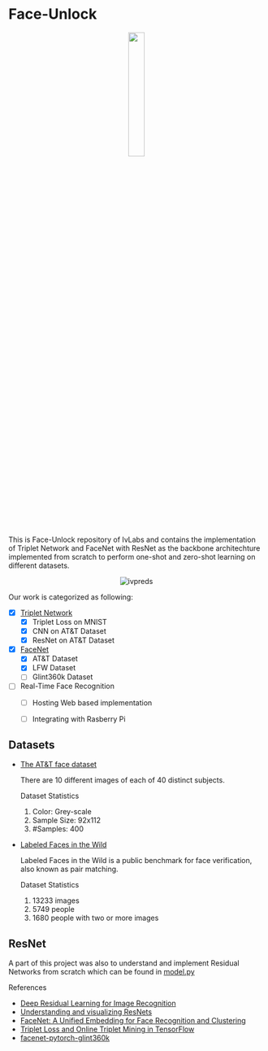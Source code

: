 # Face-Unlock

<p align="center">
<!-- [![View WANDB report](https://img.shields.io/badge/View%20report%20on-W%26B-%23f9c20a?style=for-the-badge)](https://wandb.ai/abd1/Face-Unlock/reports/Face-Unlock--VmlldzoxMzEyNjQ4) -->
<a href="https://wandb.ai/abd1/Face-Unlock/reports/Face-Unlock--VmlldzoxMzEyNjQ4"><img src="https://img.shields.io/badge/View%20report%20on-W%26B-%23f9c20a?style=for-the-badge" width=25%></a>
</p>

This is Face-Unlock repository of IvLabs and contains the implementation of Triplet Network and FaceNet with ResNet as the backbone architechture implemented from scratch to perform one-shot and zero-shot learning on different datasets.

<p align="center">
    <img src="https://user-images.githubusercontent.com/63636498/145682302-ef9cc6be-5289-4968-8aa0-18872684307b.gif" alt="ivpreds" >
</p>

Our work is categorized as following:

- [x] [Triplet Network](triplet_network)
  - [X] Triplet Loss on MNIST
  - [x] CNN on AT&T Dataset
  - [x] ResNet on AT&T Dataset

- [x] [FaceNet](facenet)
  - [x] AT&T Dataset
  - [x] LFW Dataset
  - [ ] Glint360k Dataset

- [ ] Real-Time Face Recognition
  - [ ] Hosting Web based implementation
  - [ ] Integrating with Rasberry Pi


## Datasets

* [The AT&T face dataset](https://git-disl.github.io/GTDLBench/datasets/att_face_dataset/) 
  
    There are 10 different images of each of 40 distinct subjects.

    Dataset Statistics
    1. Color: Grey-scale
    2. Sample Size: 92x112
    3. #Samples: 400
   
   

* [Labeled Faces in the Wild](http://vis-www.cs.umass.edu/lfw/)
  
  Labeled Faces in the Wild is a public benchmark for face verification, also known as pair matching.

  Dataset Statistics
    1. 13233 images
    2. 5749 people
    3. 1680 people with two or more images

## ResNet

A part of this project was also to understand and implement Residual Networks from scratch which can be found in [model.py](model.py)

References

- [Deep Residual Learning for Image Recognition](https://arxiv.org/abs/1512.03385)
- [Understanding and visualizing ResNets](https://towardsdatascience.com/understanding-and-visualizing-resnets-442284831be8)
- [FaceNet: A Unified Embedding for Face Recognition and Clustering](https://arxiv.org/abs/1503.03832)
- [Triplet Loss and Online Triplet Mining in TensorFlow](https://omoindrot.github.io/triplet-loss)
- [facenet-pytorch-glint360k](https://github.com/tamerthamoqa/facenet-pytorch-glint360k)

